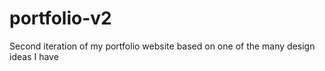 # portfolio-v2
Second iteration of my portfolio website based on one of the many design ideas I have
